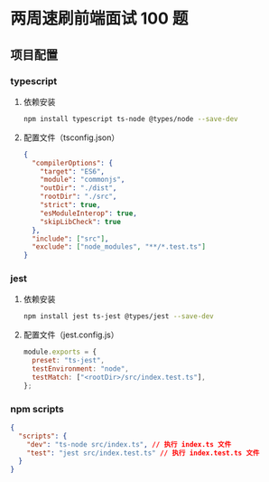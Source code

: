 # 两周速刷前端面试 100 题

## 项目配置

### typescript

1. 依赖安装
   ```bash
   npm install typescript ts-node @types/node --save-dev
   ```
2. 配置文件（tsconfig.json）
   ```json
   {
     "compilerOptions": {
       "target": "ES6",
       "module": "commonjs",
       "outDir": "./dist",
       "rootDir": "./src",
       "strict": true,
       "esModuleInterop": true,
       "skipLibCheck": true
     },
     "include": ["src"],
     "exclude": ["node_modules", "**/*.test.ts"]
   }
   ```

### jest

1. 依赖安装
   ```bash
   npm install jest ts-jest @types/jest --save-dev
   ```
2. 配置文件（jest.config.js）
   ```js
   module.exports = {
     preset: "ts-jest",
     testEnvironment: "node",
     testMatch: ["<rootDir>/src/index.test.ts"],
   };
   ```

### npm scripts

```json
{
  "scripts": {
    "dev": "ts-node src/index.ts", // 执行 index.ts 文件
    "test": "jest src/index.test.ts" // 执行 index.test.ts 文件
  }
}
```
